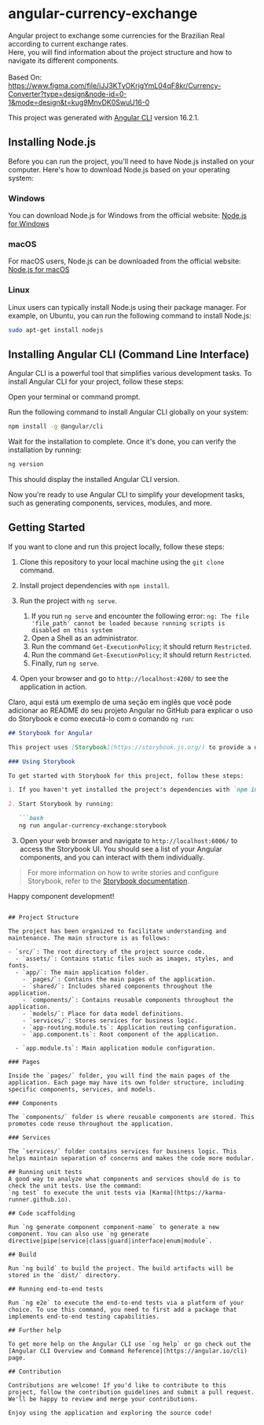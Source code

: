 # angular-currency-exchange

Angular project to exchange some currencies for the Brazilian Real according to current exchange rates.<br>
Here, you will find information about the project structure and how to navigate its different components.<br><br>
Based On: https://www.figma.com/file/iJJ3KTyOKrjgYmL04qF8kr/Currency-Converter?type=design&node-id=0-1&mode=design&t=kug9MnvDK0SwuU16-0

This project was generated with [Angular CLI](https://github.com/angular/angular-cli) version 16.2.1.

## Installing Node.js

Before you can run the project, you'll need to have Node.js installed on your computer. Here's how to download Node.js based on your operating system:

### Windows

You can download Node.js for Windows from the official website: [Node.js for Windows](https://nodejs.org/)

### macOS

For macOS users, Node.js can be downloaded from the official website: [Node.js for macOS](https://nodejs.org/)

### Linux

Linux users can typically install Node.js using their package manager. For example, on Ubuntu, you can run the following command to install Node.js:

```bash
sudo apt-get install nodejs
```

## Installing Angular CLI (Command Line Interface)


Angular CLI is a powerful tool that simplifies various development tasks. To install Angular CLI for your project, follow these steps:

Open your terminal or command prompt.

Run the following command to install Angular CLI globally on your system:

```bash
npm install -g @angular/cli
```

Wait for the installation to complete. Once it's done, you can verify the installation by running:
```bash
ng version
```

This should display the installed Angular CLI version.

Now you're ready to use Angular CLI to simplify your development tasks, such as generating components, services, modules, and more.

## Getting Started

If you want to clone and run this project locally, follow these steps:

1. Clone this repository to your local machine using the `git clone` command.

2. Install project dependencies with `npm install`.

3. Run the project with `ng serve`.
   1. If you run `ng serve` and encounter the following error: `ng: The file 'file_path' cannot be loaded because running scripts is disabled on this system`
   2. Open a Shell as an administrator.
   3. Run the command `Get-ExecutionPolicy`; it should return `Restricted`.
   4. Run the command `Get-ExecutionPolicy`; it should return `Restricted`.
   5. Finally, run `ng serve`.

4. Open your browser and go to `http://localhost:4200/` to see the application in action.

Claro, aqui está um exemplo de uma seção em inglês que você pode adicionar ao README do seu projeto Angular no GitHub para explicar o uso do Storybook e como executá-lo com o comando `ng run`:

```markdown
## Storybook for Angular

This project uses [Storybook](https://storybook.js.org/) to provide a development environment for visualizing our angular components and services. Storybook allows you to build, test, and document your UI components separately from your application, making it easier to iterate on and share UI elements.

### Using Storybook

To get started with Storybook for this project, follow these steps:

1. If you haven't yet installed the project's dependencies with `npm install`, you need to do so to view the documentation.

2. Start Storybook by running:

   ```bash
   ng run angular-currency-exchange:storybook
   ```

3. Open your web browser and navigate to `http://localhost:6006/` to access the Storybook UI. You should see a list of your Angular components, and you can interact with them individually.

>
> For more information on how to write stories and configure Storybook, refer to the [Storybook documentation](https://storybook.js.org/docs/angular/get-started/introduction).
>

Happy component development!
```

## Project Structure

The project has been organized to facilitate understanding and maintenance. The main structure is as follows:

- `src/`: The root directory of the project source code.
  - `assets/`: Contains static files such as images, styles, and fonts.
  - `app/`: The main application folder.
    - `pages/`: Contains the main pages of the application.
    - `shared/`: Includes shared components throughout the application.
    - `components/`: Contains reusable components throughout the application.
    - `models/`: Place for data model definitions.
    - `services/`: Stores services for business logic.
    - `app-routing.module.ts`: Application routing configuration.
    - `app.component.ts`: Root component of the application.
  
  - `app.module.ts`: Main application module configuration.

### Pages

Inside the `pages/` folder, you will find the main pages of the application. Each page may have its own folder structure, including specific components, services, and models.

### Components

The `components/` folder is where reusable components are stored. This promotes code reuse throughout the application.

### Services

The `services/` folder contains services for business logic. This helps maintain separation of concerns and makes the code more modular.

## Running unit tests
A good way to analyze what components and services should do is to check the unit tests. Use the command:
`ng test` to execute the unit tests via [Karma](https://karma-runner.github.io).

## Code scaffolding

Run `ng generate component component-name` to generate a new component. You can also use `ng generate directive|pipe|service|class|guard|interface|enum|module`.

## Build

Run `ng build` to build the project. The build artifacts will be stored in the `dist/` directory.

## Running end-to-end tests

Run `ng e2e` to execute the end-to-end tests via a platform of your choice. To use this command, you need to first add a package that implements end-to-end testing capabilities.

## Further help

To get more help on the Angular CLI use `ng help` or go check out the [Angular CLI Overview and Command Reference](https://angular.io/cli) page.

## Contribution

Contributions are welcome! If you'd like to contribute to this project, follow the contribution guidelines and submit a pull request. We'll be happy to review and merge your contributions.

Enjoy using the application and exploring the source code!
